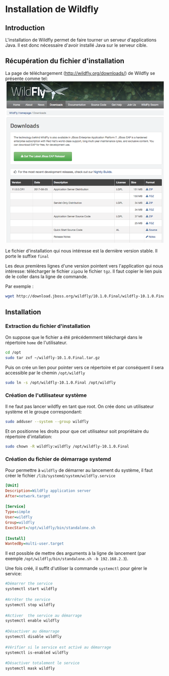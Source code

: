 # Installation de Wildfly
## Introduction

L'installation de Wildfly permet de faire tourner un serveur d'applications Java. Il est donc nécessaire d'avoir installé Java sur le serveur cible.


## Récupération du fichier d'installation

La page de téléchargement (http://wildfly.org/downloads/) de Wildfly se présente comme tel:
![Wildfly-download](images/wildfly-download.png)

Le fichier d'installation qui nous intéresse est la dernière version stable. Il porte le suffixe `final`

Les deux premières lignes d'une version pointent vers l'application qui nous intéresse: télécharger le fichier `zip`ou le fichier `tgz`. Il faut copier le lien puis de le coller dans la ligne de commande.

Par exemple :
```bash
wget http://download.jboss.org/wildfly/10.1.0.Final/wildfly-10.1.0.Final.tar.gz
```

## Installation

### Extraction du fichier d'installation

On suppose que le fichier a été précédemment téléchargé dans le répertoire `home` de l'utilisateur.

```bash
cd /opt
sudo tar zxf ~/wildfly-10.1.0.Final.tar.gz
```

Puis on crée un lien pour pointer vers ce répertoire et par conséquent il sera accessible par le chemin `/opt/wildfly`

```bash
sudo ln -s /opt/wildfly-10.1.0.Final /opt/wildfly
```

### Création de l'utilisateur système

Il ne faut pas lancer wildfly en tant que root. On crée donc un utilisateur système et le groupe correspondant:

```bash
sudo adduser --system --group wildfly
```

Et on positionne les droits pour que cet utilisateur soit propriétaire du répertoire d'intallation:

```bash
sudo chown -R wildfly:wildfly /opt/wildfly-10.1.0.Final
```

### Création du fichier de démarrage systemd

Pour permettre à `wildfly` de démarrer au lancement du système, il faut créer le fichier `/lib/systemd/system/wildfly.service`


```ini
[Unit]
Description=WildFly application server
After=network.target

[Service]
Type=simple
User=wildfly
Group=wildfly
ExecStart=/opt/wildfly/bin/standalone.sh

[Install]
WantedBy=multi-user.target
```

Il est possible de mettre des arguments à la ligne de lancement (par exemple `/opt/wildfly/bin/standalone.sh -b 192.168.2.3`).

Une fois créé, il suffit d'utiliser la commande `systemctl` pour gérer le service:

```bash
#Démarrer the service
systemctl start wildfly

#Arrêter the service
systemctl stop wildfly

#Activer  the service au démarrage
systemctl enable wildfly

#Désactiver au démarrage
systemctl disable wildfly

#Vérifier si le service est activé au démarrage
systemctl is-enabled wildfly

#Désactiver totalement le service
systemctl mask wildfly
```
